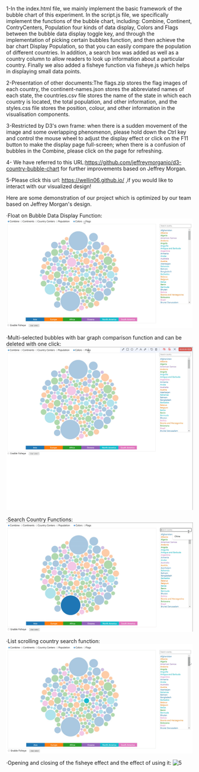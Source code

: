 1-In the index.html file, we mainly implement the basic framework of the bubble chart of this experiment. In the script.js file, we specifically implement the functions of the bubble chart, including: Combine, Continent, ContryCenters, Population four kinds of data display, Colors and Flags between the bubble data display toggle key, and through the implementation of picking certain bubbles function, and then achieve the bar chart Display Population, so that you can easily compare the population of different countries. In addition, a search box was added as well as a country column to allow readers to look up information about a particular country. Finally we also added a fisheye function via fisheye.js which helps in displaying small data points.

2-Presentation of other documents:The flags.zip stores the flag images of each country, the continent-names.json stores the abbreviated names of each state, the countries.csv file stores the name of the state in which each country is located, the total population, and other information, and the styles.css file stores the position, colour, and other information in the visualisation components.

3-Restricted by D3's own frame: when there is a sudden movement of the image and some overlapping phenomenon, please hold down the Ctrl key and control the mouse wheel to adjust the display effect or click on the F11 button to make the display page full-screen; when there is a confusion of bubbles in the Combine, please click on the page for refreshing.

4- We have referred to this URL:https://github.com/jeffreymorganio/d3-country-bubble-chart for further improvements based on Jeffrey Morgan.

5-Please click this url: https://wellin06.github.io/ ,if you would like to interact with our visualized design!

Here are some demonstration of our project which is optimized by our team based on Jeffrey Morgan's design.

·Float on Bubble Data Display Function:
![1](https://github.com/WEllin06/A-Bubble-Chart-With-Tremendous-Function/blob/main/1-Float%20on%20Bubble%20Data%20Display%20Function.gif?raw=true)

·Multi-selected bubbles with bar graph comparison function and can be deleted with one click:
![2](https://github.com/WEllin06/A-Bubble-Chart-With-Tremendous-Function/blob/main/2-Multiple%20choice%20of%20bubbles%20and%20can%20be%20compared%20with%20the%20bar%20graph%20function%20and%20can%20be%20deleted%20with%20one%20click%20function.gif)

·Search Country Functions:
![3](https://github.com/WEllin06/A-Bubble-Chart-With-Tremendous-Function/blob/main/3-Search%20country%20function.gif)

·List scrolling country search function:
![4](https://github.com/WEllin06/A-Bubble-Chart-With-Tremendous-Function/blob/main/4-List%20scrolling%20query%20country%20function.gif)

·Opening and closing of the fisheye effect and the effect of using it:
![5](https://github.com/WEllin06/A-Bubble-Chart-With-Tremendous-Function/blob/main/5-Fisheye%20effect%20opening%20and%20closing%20and%20usage%20effects.gif)




